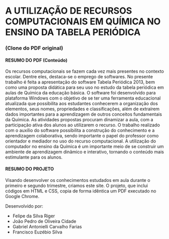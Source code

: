 # A UTILIZAÇÃO DE RECURSOS COMPUTACIONAIS EM QUÍMICA NO ENSINO DA TABELA PERIÓDICA
<h3>(Clone do PDF original)</h3>
<h4>RESUMO DO PDF (Conteúdo)</h4>
Os recursos computacionais se fazem cada vez mais presentes no contexto escolar. Dentre eles, destaca-se o
emprego de softwares. No presente trabalho é feita a apresentação do software Tabela Periódica 2013, bem
como uma proposta didática para seu uso no estudo da tabela periódica em aulas de Química da educação
básica. O software foi desenvolvido para plataforma Windows com o objetivo de se ter uma ferramenta
educacional atualizada que possibilita aos estudantes conhecerem a organização dos elementos, seus nomes,
propriedades e classificações, além de extraírem dados importantes para a aprendizagem de outros conceitos
fundamentais da Química. As atividades propostas procuram dinamizar a aula, com a participação ativa dos
alunos ao utilizarem o recurso. O trabalho realizado com o auxílio do software possibilita a construção do
conhecimento e a aprendizagem colaborativa, sendo importante o papel do professor como orientador e
mediador no uso do recurso computacional. A utilização do computador no ensino da Química é um importante
meio de se construir um ambiente de aprendizagem dinâmico e interativo, tornando o conteúdo mais
estimulante para os alunos. 

<h4>RESUMO DO PROJETO</h4>
Visando desenvolver os conhecimentos estudados em aula durante o primeiro e segundo trimestre, criamos este site. O projeto, que inclui códigos em HTML e CSS, copia de forma idêntica um PDF executado no Google Chrome.

Desenvolvido por:
<ul>
  <li>Felipe da Silva Riger</li>
  <li>João Pedro de Oliveira Cidade</li>
  <li>Gabriel Antonielli Carvalho Farias</li>
  <li>Francisco Euzébio Silva</li>
</ul>
